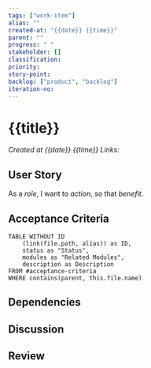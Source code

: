 ```yaml
---
tags: ["work-item"]
alias: ""
created-at: "{{date}} {{time}}"
parent: ""
progress: " "
stakeholder: []
classification:
priority:
story-point:
backlog: ["product", "backlog"]
iteration-no:
---
```

# {{title}}
*Created at {{date}} {{time}}*
*Links:* 

## User Story
As a *role*, I want to *action*, so that *benefit*.

## Acceptance Criteria
```dataview
TABLE WITHOUT ID
	(link(file.path, alias)) as ID,
	status as "Status",
	modules as "Related Modules",
	description as Description
FROM #acceptance-criteria 
WHERE contains(parent, this.file.name)
```

## Dependencies

## Discussion

## Review